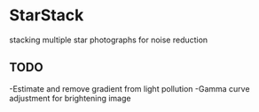 # StarStack
stacking multiple star photographs for noise reduction


## TODO
-Estimate and remove gradient from light pollution
-Gamma curve adjustment for brightening image